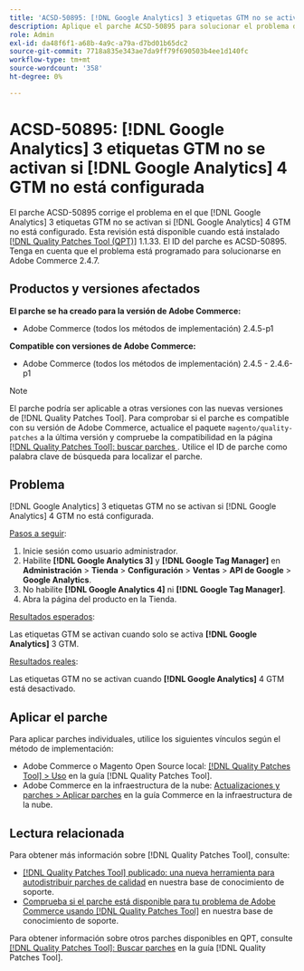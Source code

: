 ```yaml
---
title: 'ACSD-50895: [!DNL Google Analytics] 3 etiquetas GTM no se activan si  [!DNL Google Analytics] 4 GTM no está configurado'
description: Aplique el parche ACSD-50895 para solucionar el problema de Adobe Commerce donde  [!DNL Google Analytics] 3 etiquetas GTM no se activan si  [!DNL Google Analytics] 4 GTM no está configurada.
role: Admin
exl-id: da48f6f1-a68b-4a9c-a79a-d7bd01b65dc2
source-git-commit: 7718a835e343ae7da9ff79f690503b4ee1d140fc
workflow-type: tm+mt
source-wordcount: '358'
ht-degree: 0%

---
```


# ACSD-50895: [!DNL Google Analytics] 3 etiquetas GTM no se activan si [!DNL Google Analytics] 4 GTM no está configurada

El parche ACSD-50895 corrige el problema en el que [!DNL Google Analytics] 3 etiquetas GTM no se activan si [!DNL Google Analytics] 4 GTM no está configurado. Esta revisión está disponible cuando está instalado [[!DNL Quality Patches Tool (QPT)]](/help/announcements/adobe-commerce-announcements/magento-quality-patches-released-new-tool-to-self-serve-quality-patches.md) 1.1.33. El ID del parche es ACSD-50895. Tenga en cuenta que el problema está programado para solucionarse en Adobe Commerce 2.4.7.

## Productos y versiones afectados

**El parche se ha creado para la versión de Adobe Commerce:**

* Adobe Commerce (todos los métodos de implementación) 2.4.5-p1

**Compatible con versiones de Adobe Commerce:**

* Adobe Commerce (todos los métodos de implementación) 2.4.5 - 2.4.6-p1

>[!NOTE]
>
>El parche podría ser aplicable a otras versiones con las nuevas versiones de [!DNL Quality Patches Tool]. Para comprobar si el parche es compatible con su versión de Adobe Commerce, actualice el paquete `magento/quality-patches` a la última versión y compruebe la compatibilidad en la página [[!DNL Quality Patches Tool]: buscar parches ](https://experienceleague.adobe.com/tools/commerce-quality-patches/index.html). Utilice el ID de parche como palabra clave de búsqueda para localizar el parche.

## Problema

[!DNL Google Analytics] 3 etiquetas GTM no se activan si [!DNL Google Analytics] 4 GTM no está configurada.

<u>Pasos a seguir</u>:

1. Inicie sesión como usuario administrador.
1. Habilite **[!DNL Google Analytics 3]** y **[!DNL Google Tag Manager]** en **Administración** > **Tienda** > **Configuración** > **Ventas** > **API de Google** > **Google Analytics**.
1. No habilite **[!DNL Google Analytics 4]** ni **[!DNL Google Tag Manager]**.
1. Abra la página del producto en la Tienda.

<u>Resultados esperados</u>:

Las etiquetas GTM se activan cuando solo se activa **[!DNL Google Analytics]** 3 GTM.

<u>Resultados reales</u>:

Las etiquetas GTM no se activan cuando **[!DNL Google Analytics]** 4 GTM está desactivado.

## Aplicar el parche

Para aplicar parches individuales, utilice los siguientes vínculos según el método de implementación:

* Adobe Commerce o Magento Open Source local: [[!DNL Quality Patches Tool] > Uso](https://experienceleague.adobe.com/docs/commerce-operations/tools/quality-patches-tool/usage.html) en la guía [!DNL Quality Patches Tool].
* Adobe Commerce en la infraestructura de la nube: [Actualizaciones y parches > Aplicar parches](https://experienceleague.adobe.com/docs/commerce-cloud-service/user-guide/develop/upgrade/apply-patches.html) en la guía Commerce en la infraestructura de la nube.

## Lectura relacionada

Para obtener más información sobre [!DNL Quality Patches Tool], consulte:

* [[!DNL Quality Patches Tool] publicado: una nueva herramienta para autodistribuir parches de calidad](/help/announcements/adobe-commerce-announcements/magento-quality-patches-released-new-tool-to-self-serve-quality-patches.md) en nuestra base de conocimiento de soporte.
* [Comprueba si el parche está disponible para tu problema de Adobe Commerce usando [!DNL Quality Patches Tool]](/help/support-tools/patches-available-in-qpt-tool/check-patch-for-magento-issue-with-magento-quality-patches.md) en nuestra base de conocimiento de soporte.

Para obtener información sobre otros parches disponibles en QPT, consulte [[!DNL Quality Patches Tool]: Buscar parches](https://experienceleague.adobe.com/tools/commerce-quality-patches/index.html) en la guía [!DNL Quality Patches Tool].
